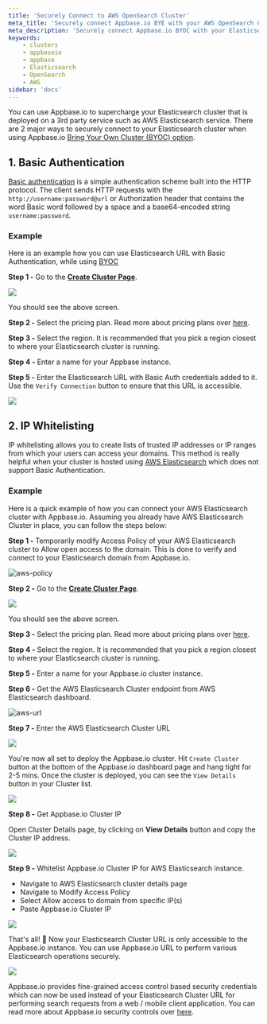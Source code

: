 ```yaml
---
title: 'Securely Connect to AWS OpenSearch Cluster'
meta_title: 'Securely connect Appbase.io BYE with your AWS OpenSearch Cluster'
meta_description: 'Securely connect Appbase.io BYOC with your Elasticsearch Cluster running on cloud providers like AWS Elasticsearch or self-hosted Elasticsearch running on Docker or Kubernetes.'
keywords:
    - clusters
    - appbaseio
    - appbase
    - Elasticsearch
    - OpenSearch
    - AWS
sidebar: 'docs'
---
```


You can use Appbase.io to supercharge your Elasticsearch cluster that is deployed on a 3rd party service such as AWS Elasticsearch service. There are 2 major ways to securely connect to your Elasticsearch cluster when using Appbase.io [Bring Your Own Cluster (BYOC) option](/docs/hosting/byoc/).

## 1. Basic Authentication

[Basic authentication](https://en.wikipedia.org/wiki/Basic_access_authentication) is a simple authentication scheme built into the HTTP protocol. The client sends HTTP requests with the `http://username:password@url` or Authorization header that contains the word Basic word followed by a space and a base64-encoded string `username:password`.

### Example

Here is an example how you can use Elasticsearch URL with Basic Authentication, while using [BYOC](docs/hosting/BYOC/)

**Step 1 -** Go to the **[Create Cluster Page](https://dashboard.appbase.io/clusters/new/my-cluster)**.

![](https://i.imgur.com/X6dTO8f.png)

You should see the above screen.

**Step 2 -** Select the pricing plan. Read more about pricing plans over [here](https://arc-site.netlify.com/pricing/).

**Step 3 -** Select the region. It is recommended that you pick a region closest to where your Elasticsearch cluster is running.

**Step 4 -** Enter a name for your Appbase instance.

**Step 5 -** Enter the Elasticsearch URL with Basic Auth credentials added to it. Use the `Verify Connection` button to ensure that this URL is accessible.

![](https://i.imgur.com/bnxZMGP.png)

## 2. IP Whitelisting

IP whitelisting allows you to create lists of trusted IP addresses or IP ranges from which your users can access your domains. This method is really helpful when your cluster is hosted using [AWS Elasticsearch](https://aws.amazon.com/elasticsearch-service/) which does not support Basic Authentication.

### Example

Here is a quick example of how you can connect your AWS Elasticsearch cluster with Appbase.io. Assuming you already have AWS Elasticsearch Cluster in place, you can follow the steps below:

**Step 1 -** Temporarily modify Access Policy of your AWS Elasticsearch cluster to Allow open access to the domain. This is done to verify and connect to your Elasticsearch domain from Appbase.io.

![aws-policy](https://i.imgur.com/rMpevVE.png)

**Step 2 -** Go to the **[Create Cluster Page](https://dashboard.appbase.io/clusters/new/my-cluster)**.

![](https://i.imgur.com/X6dTO8f.png)

You should see the above screen.

**Step 3 -** Select the pricing plan. Read more about pricing plans over [here](https://appbase.io/pricing/).

**Step 4 -** Select the region. It is recommended that you pick a region closest to where your Elasticsearch cluster is running.

**Step 5 -** Enter a name for your Appbase.io cluster instance.

**Step 6 -** Get the AWS Elasticsearch Cluster endpoint from AWS Elasticsearch dashboard.

![aws-url](https://i.imgur.com/ncieFAJ.png)

**Step 7 -** Enter the AWS Elasticsearch Cluster URL

![](https://i.imgur.com/j7mTsUQ.png)

You're now all set to deploy the Appbase.io cluster. Hit `Create Cluster` button at the bottom of the Appbase.io dashboard page and hang tight for 2-5 mins. Once the cluster is deployed, you can see the `View Details` button in your Cluster list.

![](https://i.imgur.com/Cg9BRLM.png)

**Step 8 -** Get Appbase.io Cluster IP

Open Cluster Details page, by clicking on **View Details** button and copy the Cluster IP address.

![](https://i.imgur.com/Dx1pRLG.png)

**Step 9 -** Whitelist Appbase.io Cluster IP for AWS Elasticsearch instance.

-   Navigate to AWS Elasticsearch cluster details page
-   Navigate to Modify Access Policy
-   Select Allow access to domain from specific IP(s)
-   Paste Appbase.io Cluster IP

![](https://i.imgur.com/SS63gRQ.png)

That's all! 🎉 Now your Elasticsearch Cluster URL is only accessible to the Appbase.io instance. You can use Appbase.io URL to perform various Elasticsearch operations securely.

![](https://i.imgur.com/rlpOIj0.png)

Appbase.io provides fine-grained access control based security credentials which can now be used instead of your Elasticsearch Cluster URL for performing search requests from a web / mobile client application. You can read more about Appbase.io security controls over [here](/docs/security/credentials/).
